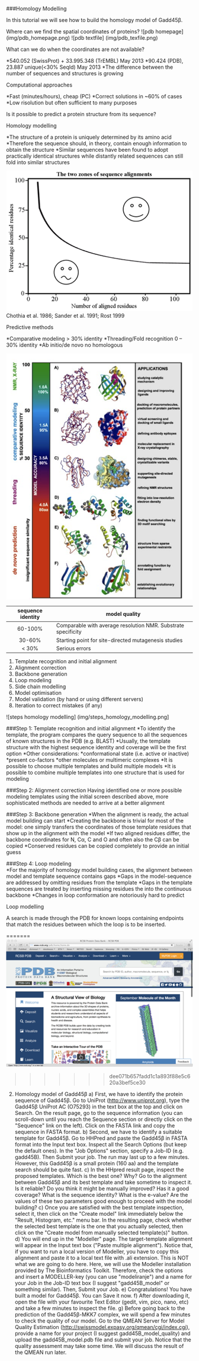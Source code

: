 
###Homology Modelling

In this tutorial we will see how to build the homology model of Gadd45β. 

Where can we find the spatial coordinates of proteins? 
![pdb homepage] (img/pdb_homepage.png)
![pdb textfile] (img/pdb_texfile.png)

What can we do when the coordinates are not available?

*540.052 (SwissProt) + 33.995.348 (TrEMBL) May 2013
*90.424 (PDB), 23.887 unique(<30% SeqId) May 2013
*The difference between the number of sequences and structures is growing

Computational approaches

*Fast (minutes/hours), cheap (PC)
*Correct solutions in ~60% of cases
*Low risolution but often sufficient to many purposes

Is it possible to predict a protein structure from its sequence? 

Homology modelling

*The structure of a protein is uniquely determined by its amino acid
*Therefore the sequence should, in theory, contain enough information to obtain the structure 
*Similar sequences have been found to adopt practically identical structures while distantly related sequences can still fold into similar structures

![sequence-structure identity](img/chothia.png)
Chothia et al. 1986; Sander et al. 1991; Rost 1999

Predictive methods

*Comparative modeling                      > 30% identity
*Threading/Fold recognition                0 – 30% identity
*Ab initio/de novo                         no homologous

![model quality vs xray resolution](img/structure_resolution.png)

sequence identity|model quality
:-----------------:|--------------
60-100%          |Comparable with average resolution NMR. Substrate specificity
30-60%           |Starting point for site-directed mutagenesis studies
< 30%           | Serious errors

1. Template recognition and initial alignment 
2. Alignment correction 
3. Backbone generation 
4. Loop modeling 
5. Side chain modelling 
6. Model optimisation 
7. Model validation (by hand or using different servers)
8. Iteration to correct mistakes (if any)

![steps homology modelling] (img/steps_homology_modelling.png]

###Step 1: Template recognition and initial alignment 
*To identify the template, the program compares the query sequence to all the sequences of known structures in the PDB (e.g. BLAST)
*Usually, the template structure with the highest sequence identity and coverage will be the first option
*Other considerations:
*conformational state (i.e. active or inactive) 
*present co-factors
*other molecules or multimeric complexes
*It is possible to choose multiple templates and build multiple models 
*It is possible to combine multiple templates into one structure that is used for modeling 

###Step 2: Alignment correction
Having identified one or more possible modeling templates using the initial screen described above, more sophisticated methods are needed to arrive at a better alignment 

###Step 3: Backbone generation 
*When the alignment is ready, the actual model building can start 
*Creating the backbone is trivial for most of the model: one simply transfers the coordinates of those template residues that show up in the alignment with the model
*If two aligned residues differ, the backbone coordinates for N, Cα, C and O and often also the Cβ can be copied
*Conserved residues can be copied completely to provide an initial guess 

###Step 4: Loop modeling  
*For the majority of homology model building cases, the alignment between model and template sequence contains gaps 
*Gaps in the model-sequence are addressed by omitting residues from the template 
*Gaps in the template sequences are treated by inserting missing residues the into the continuous backbone 
*Changes in loop conformation are notoriously hard to predict 

Loop modelling

A search is made through the PDB for known loops containing endpoints that match the residues between which the loop is to be inserted. 








=======
![](img/pdb_homepage.png)
>>>>>>> dee071b657fadd1c1a893f88e5c620a3bef5ce30

2. Homology model of Gadd45β
a) First, we have to identify the protein sequence of Gadd45β. Go to UniProt (http://www.uniprot.org), type the Gadd45β UniProt AC (O75293) in the text box at the top and click on Search. On the result page, go to the sequence information (you can scroll-down until you reach the Sequence section or directly click on the "Sequence" link on the left). Click on the FASTA link and copy the sequence in FASTA format. 
b) Second, we have to identify a suitable template for Gadd45β. Go to HHPred and paste the Gadd45β in FASTA format into the Input text box. Inspect all the Search Options (but keep the default ones).
In the "Job Options" section, specify a Job-ID (e.g. gadd45B). Then Submit your job. The run may last up to a few minutes. However, this Gadd45β is a small protein (160 aa) and the template search should be quite fast.
c) In the HHpred result page, inspect the proposed templates. Which is the best one? Why? Go to the alignment between Gadd45β and its best template and take sometime to inspect it. Is it reliable? Do you think it might be manually improved? Has it a good coverage? What is the sequence identity? What is the e-value? Are the values of these two parameters good enough to proceed with the model building?
c) Once you are satisfied with the best template inspection, select it, then click on the "Create model" link immediately below the "Result, Histogram, etc." menu bar. In the resulting page, check whether the selected best template is the one that you actually selected, then click on the "Create model from manually selected template(s)" button.
d) You will end up in the "Modeller" page.  The target-template alignment will appear in the Input text box ("Paste multiple alignment"). Notice that, if you want to run a local version of Modeller, you have to copy this alignment and paste it to a local text file with .ali extension. This is NOT what we are going to do here. Here, we will use the Modeller installation provided by The Bioinformatics Toolkit. Therefore, check the options and insert a MODELLER-key (you can use "modeliranje") and a name for your Job in the Job-ID text box (I suggest "gadd45B_model" or something similar). Then, Submit your Job.
e) Congratulations! You have built a model for Gadd45β. You can Save it now. 
f) After downloading it, open the file with your favourite Text Editor (gedit, vim, pico, nano, etc) and take a few minutes to inspect the file.
g) Before going back to the prediction of the Gadd45β-MKK7 complex, we will spend a few minutes to check the quality of our model. 
Go to the QMEAN Server for Model Quality Estimation (http://swissmodel.expasy.org/qmean/cgi/index.cgi), provide a name for your project (I suggest gadd45B_model_quality) and upload the gadd45B_model.pdb file and submit your job. Notice that the quality assessment may take some time. We will discuss the result of the QMEAN run later.
